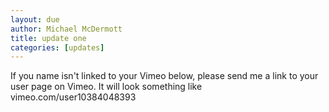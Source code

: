 ```yaml
---
layout: due
author: Michael McDermott
title: update one
categories: [updates]
---
```


If you name isn't linked to your Vimeo below, please send me a link to your user page on Vimeo. It will look something like vimeo.com/user10384048393